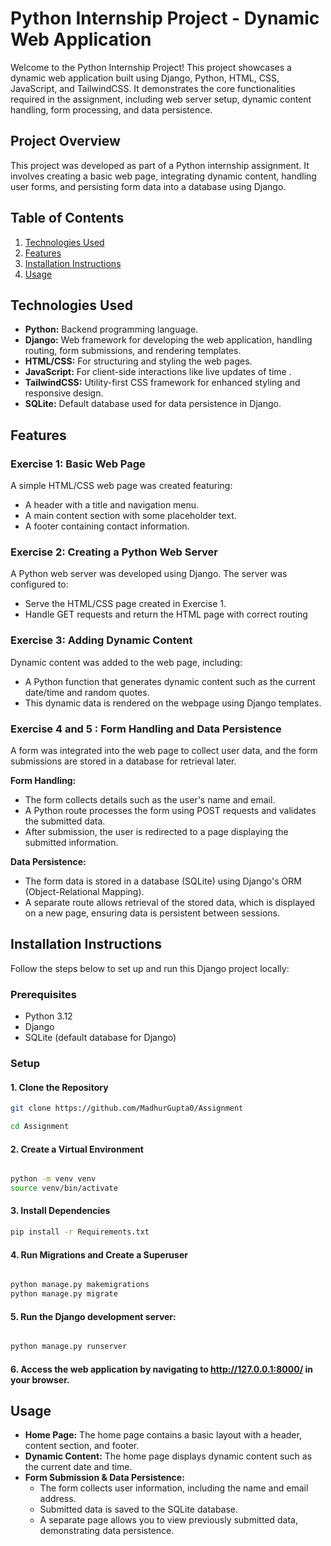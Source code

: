 # Python Internship Project - Dynamic Web Application
Welcome to the Python Internship Project! This project showcases a dynamic web application built using Django, Python, HTML, CSS, JavaScript, and TailwindCSS. It demonstrates the core functionalities required in the assignment, including web server setup, dynamic content handling, form processing, and data persistence.


## Project Overview
This project was developed as part of a Python internship assignment. It involves creating a basic web page, integrating dynamic content, handling user forms, and persisting form data into a database using Django.

## Table of Contents

1. [Technologies Used](#technologies-used)
2. [Features](#features) 
3. [Installation Instructions](#Installation-Instructions)
4. [Usage](#usage)


## Technologies Used

- **Python:** Backend programming language.
- **Django:** Web framework for developing the web application, handling routing, form submissions, and rendering templates.
- **HTML/CSS:** For structuring and styling the web pages.
- **JavaScript:** For client-side interactions like live updates of time .
- **TailwindCSS:** Utility-first CSS framework for enhanced styling and responsive design.
- **SQLite:** Default database used for data persistence in Django.


## Features
### **Exercise 1: Basic Web Page**

 A simple HTML/CSS web page was created featuring:
- A header with a title and navigation menu.
- A main content section with some placeholder text.
- A footer containing contact information.

### **Exercise 2: Creating a Python Web Server**

 A Python web server was developed using Django. The server was configured to:
- Serve the HTML/CSS page created in Exercise 1.
- Handle GET requests and return the HTML page with correct routing

### **Exercise 3: Adding Dynamic Content**

 Dynamic content was added to the web page, including:
- A Python function that generates dynamic content such as the current date/time and random quotes.
- This dynamic data is rendered on the webpage using Django templates.

### **Exercise 4 and 5 : Form Handling and Data Persistence**

A form was integrated into the web page to collect user data, and the form submissions are stored in a database for retrieval later.

**Form Handling:**

 - The form collects details such as the user's name and email.
 - A Python route processes the form using POST requests and validates the submitted data.
 - After submission, the user is redirected to a page displaying the submitted information.
  
**Data Persistence:**

 - The form data is stored in a database (SQLite) using Django's ORM (Object-Relational Mapping).
 - A separate route allows retrieval of the stored data, which is displayed on a new page, ensuring data is persistent between sessions.


## Installation Instructions
Follow the steps below to set up and run this Django project locally:

### Prerequisites
- Python 3.12
- Django
- SQLite (default database for Django)

### Setup
 
#### 1. Clone the Repository

```bash
git clone https://github.com/MadhurGupta0/Assignment

cd Assignment

```
#### 2. Create a Virtual Environment
```bash

python -m venv venv
source venv/bin/activate 
```
#### 3. Install Dependencies

```bash
pip install -r Requirements.txt
```
#### 4. Run Migrations and Create a Superuser

```bash

python manage.py makemigrations
python manage.py migrate 
```
#### 5. Run the Django development server:

```bash

python manage.py runserver 
```

#### 6. Access the web application by navigating to http://127.0.0.1:8000/ in your browser.


## Usage
- **Home Page:** The home page contains a basic layout with a header, content section, and footer.
- **Dynamic Content:** The home page displays dynamic content such as the current date and time.
- **Form Submission & Data Persistence:**
  - The form collects user information, including the name and email address.
  - Submitted data is saved to the SQLite database.
  - A separate page allows you to view previously submitted data, demonstrating data persistence.

 
